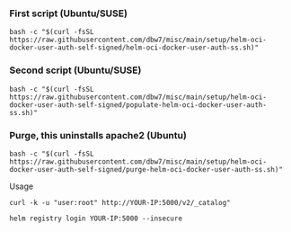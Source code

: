 ### First script (Ubuntu/SUSE)
```
bash -c "$(curl -fsSL https://raw.githubusercontent.com/dbw7/misc/main/setup/helm-oci-docker-user-auth-self-signed/helm-oci-docker-user-auth-ss.sh)"
```
### Second script (Ubuntu/SUSE)
```
bash -c "$(curl -fsSL https://raw.githubusercontent.com/dbw7/misc/main/setup/helm-oci-docker-user-auth-self-signed/populate-helm-oci-docker-user-auth-ss.sh)"
```
### Purge, this uninstalls apache2 (Ubuntu)
```
bash -c "$(curl -fsSL https://raw.githubusercontent.com/dbw7/misc/main/setup/helm-oci-docker-user-auth-self-signed/purge-helm-oci-docker-user-auth-ss.sh)"
```

Usage
```
curl -k -u "user:root" http://YOUR-IP:5000/v2/_catalog"

helm registry login YOUR-IP:5000 --insecure
```